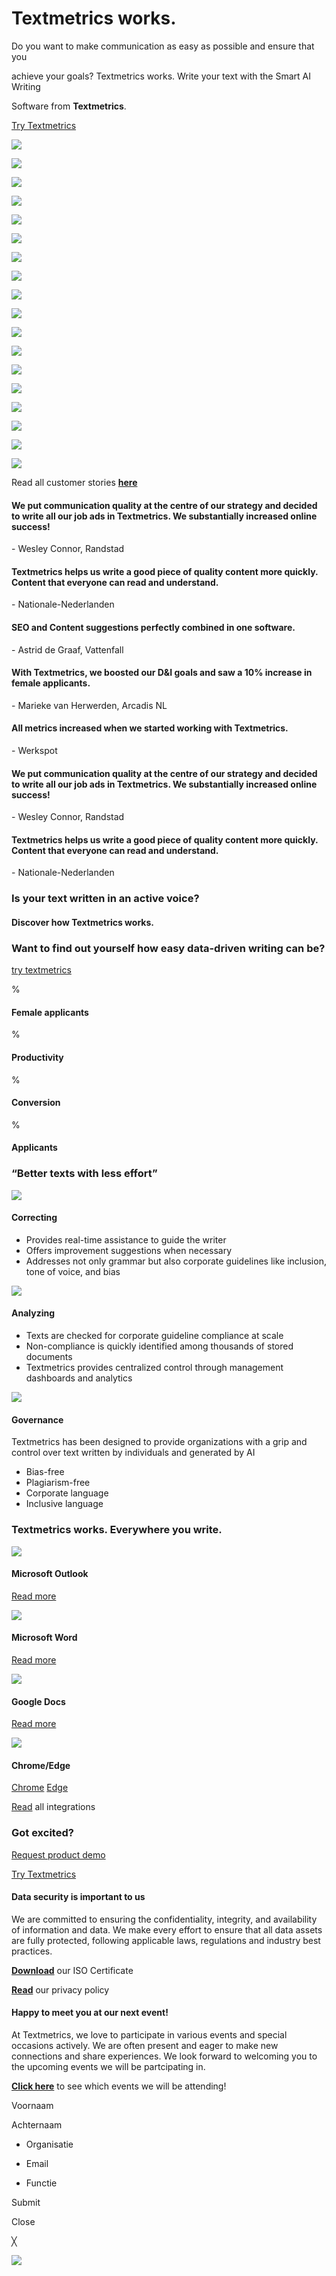 # Textmetrics works.

Do you want to make communication as easy as possible and ensure that you

achieve your goals? Textmetrics works. Write your text with the Smart AI Writing

Software from **Textmetrics**.

[Try Textmetrics](https://www.textmetrics.com/try-textmetrics)

![](https://www.textmetrics.com/wp-content/uploads/2023/04/Randstad_Logo.svg)

![](https://www.textmetrics.com/wp-content/uploads/2023/04/Orbia_logo-1.png)

![](https://www.textmetrics.com/wp-content/uploads/2023/04/logo-nn-social-1.png)

![](https://www.textmetrics.com/wp-content/uploads/2023/04/Werkspot_LOGO_o.png)

![](https://www.textmetrics.com/wp-content/uploads/2020/07/vattenfall-1.png)

![](https://www.textmetrics.com/wp-content/uploads/2023/04/accenture-1.png)

![](https://www.textmetrics.com/wp-content/uploads/2023/04/Hapag_lloyd_logo-1.png)

![](https://www.textmetrics.com/wp-content/uploads/2023/04/liberty-global-h-1.png)

![](https://www.textmetrics.com/wp-content/uploads/2023/04/Randstad_Logo.svg)

![](https://www.textmetrics.com/wp-content/uploads/2023/04/Orbia_logo-1.png)

![](https://www.textmetrics.com/wp-content/uploads/2023/04/logo-nn-social-1.png)

![](https://www.textmetrics.com/wp-content/uploads/2023/04/Werkspot_LOGO_o.png)

![](https://www.textmetrics.com/wp-content/uploads/2020/07/vattenfall-1.png)

![](https://www.textmetrics.com/wp-content/uploads/2023/04/accenture-1.png)

![](https://www.textmetrics.com/wp-content/uploads/2023/04/Hapag_lloyd_logo-1.png)

![](https://www.textmetrics.com/wp-content/uploads/2023/04/liberty-global-h-1.png)

![](https://www.textmetrics.com/wp-content/uploads/2023/04/Randstad_Logo.svg)

![](https://www.textmetrics.com/wp-content/uploads/2023/04/Orbia_logo-1.png)

Read all customer stories **[here](https://www.textmetrics.com/customer-success-stories)**

#### We put communication quality at the centre of our strategy and decided to write all our job ads in Textmetrics. We substantially increased online success!

\- Wesley Connor, Randstad

#### Textmetrics helps us write a good piece of quality content more quickly. Content that everyone can read and understand.

\- Nationale-Nederlanden

#### SEO and Content suggestions perfectly combined in one software.

\- Astrid de Graaf, Vattenfall

#### With Textmetrics, we boosted our D&I goals and saw a 10% increase in female applicants.

\- Marieke van Herwerden, Arcadis NL

#### All metrics increased when we started working with Textmetrics.

\- Werkspot

#### We put communication quality at the centre of our strategy and decided to write all our job ads in Textmetrics. We substantially increased online success!

\- Wesley Connor, Randstad

#### Textmetrics helps us write a good piece of quality content more quickly. Content that everyone can read and understand.

\- Nationale-Nederlanden

### Is your text written in an active voice?

#### Discover how Textmetrics works.

### Want to find out yourself how easy data-driven writing can be?

[try textmetrics](https://www.textmetrics.com/try-textmetrics)

%

#### Female applicants

%

#### Productivity

%

#### Conversion

%

#### Applicants

### “Better texts with less effort”

![](https://www.textmetrics.com/wp-content/uploads/2023/10/Textmetrics_Textsupporting-icons_Customized-software_24x24.svg)

#### Correcting

- Provides real-time assistance to guide the writer
- Offers improvement suggestions when necessary
- Addresses not only grammar but also corporate guidelines like inclusion, tone of voice, and bias

![](https://www.textmetrics.com/wp-content/uploads/2023/10/Textmetrics_Textsupporting-icons_Consitent-high-quality_24x24.svg)

#### Analyzing

- Texts are checked for corporate guideline compliance at scale
- Non-compliance is quickly identified among thousands of stored documents
- Textmetrics provides centralized control through management dashboards and analytics

![](https://www.textmetrics.com/wp-content/uploads/2023/10/Textmetrics_Textsupporting-icons_Available-for-many-systems_24x24.svg)

#### Governance

Textmetrics has been designed to provide organizations with a grip and control over text written by individuals and generated by AI

- Bias-free
- Plagiarism-free
- Corporate language
- Inclusive language

### Textmetrics works. Everywhere you write.

![](https://textmetrics.com/wp-content/uploads/2023/04/microsoft_outlook.png)

#### Microsoft Outlook

[Read more](https://www.textmetrics.com/textmetrics-for-outlook)

![](https://textmetrics.com/wp-content/uploads/2023/04/microsoft_word.png)

#### Microsoft Word

[Read more](https://www.textmetrics.com/textmetrics-for-word)

![](https://textmetrics.com/wp-content/uploads/2023/04/google_docs_logo.png)

#### Google Docs

[Read more](https://www.textmetrics.com/textmetrics-for-google-docs)

![](https://www.textmetrics.com/wp-content/uploads/2023/06/Chrome_edge-3.png)

#### Chrome/Edge

[Chrome](https://www.textmetrics.com/textmetrics-for-google-chrome/) [Edge](https://www.textmetrics.com/textmetrics-for-microsoft-edge/)

[Read](https://www.textmetrics.com/plugins-and-integrations) all integrations

### Got excited?

[Request product demo](https://www.textmetrics.com/request-demo)

[Try Textmetrics](https://www.textmetrics.com/try-textmetrics)

#### Data security is important to us

We are committed to ensuring the confidentiality, integrity, and availability of information and data. We make every effort to ensure that all data assets are fully protected, following applicable laws, regulations and industry best practices.

**[Download](https://www.textmetrics.com/wp-content/uploads/2022/01/IEC-27001-10000440174-MSC-UKAS-NLD-0-en-US-20211216-20211216074743-2.pdf)** our ISO Certificate

**[Read](https://www.textmetrics.com/privacy-policy)** our privacy policy

#### Happy to meet you at our next event!

At Textmetrics, we love to participate in various events and special occasions actively. We are often present and eager to make new connections and share experiences. We look forward to welcoming you to the upcoming events we will be partcipating in.

**[Click here](https://www.textmetrics.com/events)** to see which events we will be attending!

Voornaam

Achternaam

- Organisatie

- Email

- Functie

Submit

Close

╳

![](https://www.textmetrics.com/)